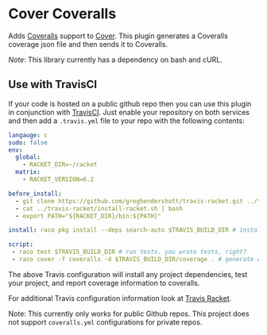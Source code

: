 # Cover Coveralls
Adds [Coveralls](https://coveralls.io/) support to [Cover](https://github.com/florence/cover).
This plugin generates a Coveralls coverage json file and then sends it to Coveralls.

*Note*: This library currently has a dependency on bash and cURL.

## Use with TravisCI

If your code is hosted on a public github repo then you can use this plugin in conjunction with [TravisCI](https://travis-ci.org/).
Just enable your repository on both services and then add a `.travis.yml` file to your repo with the following contents:
```yml
langauge: c
sudo: false
env:
  global:
    - RACKET_DIR=~/racket
  matrix:
    - RACKET_VERSION=6.2

before_install:
  - git clone https://github.com/greghendershott/travis-racket.git ../travis-racket
  - cat ../travis-racket/install-racket.sh | bash
  - export PATH="${RACKET_DIR}/bin:${PATH}"

install: raco pkg install --deps search-auto $TRAVIS_BUILD_DIR # install dependencies

script:
 - raco test $TRAVIS_BUILD_DIR # run tests. you wrote tests, right?
 - raco cover -f coveralls -d $TRAVIS_BUILD_DIR/coverage . # generate coverage information for coveralls
```
The above Travis configuration will install any project dependencies, test your project, and report coverage information to coveralls.

For additional Travis configuration information look at [Travis Racket](https://github.com/greghendershott/travis-racket).

Note: This currently only works for public Github repos. This project does not support `coveralls.yml` configurations for private repos.
